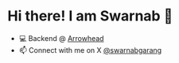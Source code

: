 # Hi there! I am Swarnab 👋

- 💻 Backend @ <a href="https://www.arrowhead.team/" target="_blank">Arrowhead</a>
- 📫 Connect with me on X <a href="https://x.com/swarnabgarang" target="_blank">@swarnabgarang</a> 
